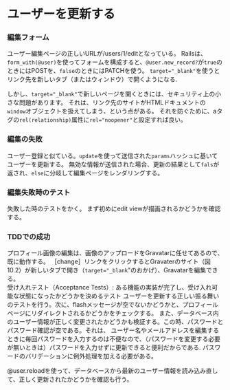 # ユーザーを更新する

### 編集フォーム

ユーザー編集ページの正しいURLが/users/1/editとなっている。
Railsは、```form_with(@user)```を使ってフォームを構成すると、```@user.new_record?```が```true```のときにはPOSTを、```false```のときにはPATCHを使う。
```target="_blank"```を使うとリンク先を新しいタブ（またはウィンドウ）で開くようになる.

しかし、```target="_blank"```で新しいページを開くときには、セキュリティ上の小さな問題があります。
それは、リンク先のサイトがHTMLドキュメントの```window```オブジェクトを扱えてしまう、という点がある。
それを防ぐために、aタグの```rel(relationship)```属性に```rel="noopener"```と設定すれば良い。

### 編集の失敗
ユーザー登録と似ている。```update```を使って送信された```params```ハッシュに基いてユーザーを更新する。
無効な情報が送信された場合、更新の結果として```fals```が返され、```else```に分岐して編集ページをレンダリングする。

 ### 編集失敗時のテスト
 失敗した時のテストをかく。
 まず初めにedit viewが描画されるかどうかを確認する。
 
 ### TDDでの成功
 プロフィール画像の編集は、画像のアップロードをGravatarに任せてあるので、既に動作する。
 ［change］リンクをクリックするとGravaterのサイト（図 10.2）が新しいタブで開き（```target="_blank```"のおかげ）、Gravatarを編集できる。<br>
 受け入れテスト（Acceptance Tests）: ある機能の実装が完了し、受け入れ可能な状態になったかどうかを決めるテスト
 ユーザーを更新する正しい振る舞いのテストを行う。次に、flashメッセージが空でないかどうかと、プロフィールページにリダイレクトされるかどうかをチェックする。
 また、データベース内のユーザー情報が正しく変更されたかどうかも検証する。この時、パスワードとパスワード確認が空である。それは、
 ユーザー名やメールアドレスを編集するときに毎回パスワードを入力するのは不便なので、（パスワードを変更する必要が無いときは）パスワードを入力せずに更新できると便利だからである.
 パスワードのバリデーションに例外処理を加える必要がある。
 
 @user.reloadを使って、データベースから最新のユーザー情報を読み込み直して、正しく更新されたかどうかを確認も行う。
 
